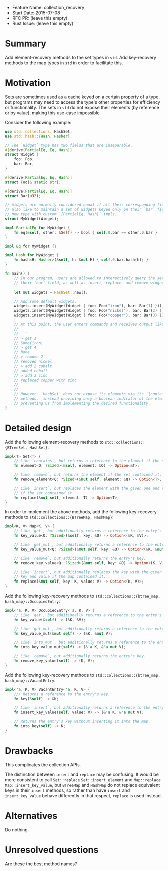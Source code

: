 - Feature Name: collection_recovery
- Start Date: 2015-07-08
- RFC PR: (leave this empty)
- Rust Issue: (leave this empty)

# Summary

Add element-recovery methods to the set types in `std`. Add key-recovery methods to the map types
in `std` in order to facilitate this.

# Motivation

Sets are sometimes used as a cache keyed on a certain property of a type, but programs may need to
access the type's other properties for efficiency or functionality. The sets in `std` do not expose
their elements (by reference or by value), making this use-case impossible.

Consider the following example:

```rust
use std::collections::HashSet;
use std::hash::{Hash, Hasher};

// The `Widget` type has two fields that are inseparable.
#[derive(PartialEq, Eq, Hash)]
struct Widget {
    foo: Foo,
    bar: Bar,
}

#[derive(PartialEq, Eq, Hash)]
struct Foo(&'static str);

#[derive(PartialEq, Eq, Hash)]
struct Bar(u32);

// Widgets are normally considered equal if all their corresponding fields are equal, but we would
// also like to maintain a set of widgets keyed only on their `bar` field. To this end, we create a
// new type with custom `{PartialEq, Hash}` impls.
struct MyWidget(Widget);

impl PartialEq for MyWidget {
    fn eq(&self, other: &Self) -> bool { self.0.bar == other.0.bar }
}

impl Eq for MyWidget {}

impl Hash for MyWidget {
    fn hash<H: Hasher>(&self, h: &mut H) { self.0.bar.hash(h); }
}

fn main() {
    // In our program, users are allowed to interactively query the set of widgets according to
    // their `bar` field, as well as insert, replace, and remove widgets.

    let mut widgets = HashSet::new();

    // Add some default widgets.
    widgets.insert(MyWidget(Widget { foo: Foo("iron"), bar: Bar(1) }));
    widgets.insert(MyWidget(Widget { foo: Foo("nickel"), bar: Bar(2) }));
    widgets.insert(MyWidget(Widget { foo: Foo("copper"), bar: Bar(3) }));

    // At this point, the user enters commands and receives output like:
    //
    // ```
    // > get 1
    // Some(iron)
    // > get 4
    // None
    // > remove 2
    // removed nickel
    // > add 2 cobalt
    // added cobalt
    // > add 3 zinc
    // replaced copper with zinc
    // ```
    //
    // However, `HashSet` does not expose its elements via its `{contains, insert, remove}`
    // methods,  instead providing only a boolean indicator of the elements's presence in the set,
    // preventing us from implementing the desired functionality.
}
```

# Detailed design

Add the following element-recovery methods to `std::collections::{BTreeSet, HashSet}`:

```rust
impl<T> Set<T> {
    // Like `contains`, but returns a reference to the element if the set contains it.
    fn element<Q: ?Sized>(&self, element: &Q) -> Option<&T>;

    // Like `remove`, but returns the element if the set contained it.
    fn remove_element<Q: ?Sized>(&mut self, element: &Q) -> Option<T>;

    // Like `insert`, but replaces the element with the given one and returns the previous element
    // if the set contained it.
    fn replace(&mut self, element: T) -> Option<T>;
}
```

In order to implement the above methods, add the following key-recovery methods to
`std::collections::{BTreeMap, HashMap}`:

```rust
impl<K, V> Map<K, V> {
    // Like `get`, but additionally returns a reference to the entry's key.
    fn key_value<Q: ?Sized>(&self, key: &Q) -> Option<(&K, &V)>;

    // Like `get_mut`, but additionally returns a reference to the entry's key.
    fn key_value_mut<Q: ?Sized>(&mut self, key: &Q) -> Option<(&K, &mut V)>;

    // Like `remove`, but additionally returns the entry's key.
    fn remove_key_value<Q: ?Sized>(&mut self, key: &Q) -> Option<(K, V)>;

    // Like `insert`, but additionally replaces the key with the given one and returns the previous
    // key and value if the map contained it.
    fn replace(&mut self, key: K, value: V) -> Option<(K, V)>;
}
```

Add the following key-recovery methods to `std::collections::{btree_map, hash_map}::OccupiedEntry`:

```rust
impl<'a, K, V> OccupiedEntry<'a, K, V> {
    // Like `get`, but additionally returns a reference to the entry's key.
    fn key_value(&self) -> (&K, &V);

    // Like `get_mut`, but additionally returns a reference to the entry's key.
    fn key_value_mut(&mut self) -> (&K, &mut V);

    // Like `into_mut`, but additionally returns a reference to the entry's key.
    fn into_key_value_mut(self) -> (&'a K, &'a mut V);

    // Like `remove`, but additionally returns the entry's key.
    fn remove_key_value(self) -> (K, V);
}
```

Add the following key-recovery methods to `std::collections::{btree_map, hash_map}::VacantEntry`:

```rust
impl<'a, K, V> VacantEntry<'a, K, V> {
    /// Returns a reference to the entry's key.
    fn key(&self) -> &K;

    // Like `insert`, but additionally returns a reference to the entry's key.
    fn insert_key_value(self, value: V) -> (&'a K, &'a mut V);

    // Returns the entry's key without inserting it into the map.
    fn into_key(self) -> K;
}
```

# Drawbacks

This complicates the collection APIs.

The distinction between `insert` and `replace` may be confusing. It would be more consistent to
call `Set::replace` `Set::insert_element` and `Map::replace` `Map::insert_key_value`, but
`BTreeMap` and `HashMap` do not replace equivalent keys in their `insert` methods, so rather than
have `insert` and `insert_key_value` behave differently in that respect, `replace` is used instead.

# Alternatives

Do nothing.

# Unresolved questions

Are these the best method names?
